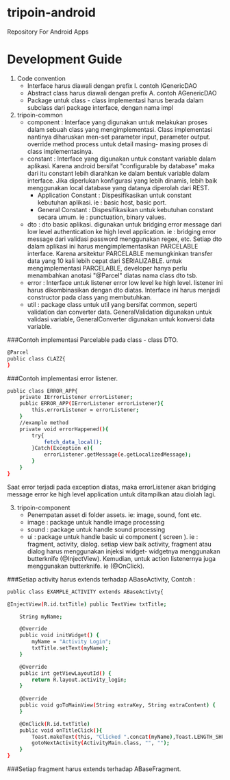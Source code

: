 # tripoin-android
Repository For Android Apps

Development Guide 
==================
1. Code convention
	- Interface harus diawali dengan prefix I. contoh IGenericDAO
	- Abstract class harus diawali dengan prefix A. contoh AGenericDAO
	- Package untuk class - class implementasi harus berada dalam subclass dari package interface, dengan nama impl
2. tripoin-common
    - component : Interface yang digunakan untuk melakukan proses dalam sebuah class yang mengimplementasi. Class implementasi nantinya diharuskan men-set parameter input, parameter output. override  method process untuk detail masing- masing proses di class implementasinya.
    - constant : Interface yang digunakan untuk constant variable dalam aplikasi. Karena android bersifat "configurable by database" maka dari itu constant lebih diarahkan ke dalam bentuk variable dalam interface. Jika diperlukan konfigurasi yang lebih dinamis, lebih baik menggunakan local database yang datanya diperolah dari REST.
        - Application Constant : Dispesifikasikan untuk constant kebutuhan aplikasi. ie : basic host, basic port. 
        - General Constant : Dispesifikasikan untuk kebutuhan constant secara umum. ie : punctuation, binary values.
    - dto : dto basic aplikasi. digunakan untuk bridging error message dari low level authentication ke high level application. ie : bridging error message dari validasi password menggunakan regex, etc. Setiap dto dalam aplikasi ini harus mengimplementasikan PARCELABLE interface. Karena arsitektur PARCELABLE memungkinkan transfer data yang 10 kali lebih cepat dari SERIALIZABLE. untuk mengimplementasi PARCELABLE, developer hanya perlu menambahkan anotasi "@Parcel" diatas nama class dto tsb.
    - error : Interface untuk listener error low level ke high level. listener ini harus dikombinasikan dengan dto diatas. Interface ini harus menjadi constructor pada class yang membutuhkan.
    - util : package class untuk util yang bersifat common, seperti validation dan converter data. GeneralValidation digunakan untuk validasi variable, GeneralConverter digunakan untuk konversi data variable.

###Contoh implementasi Parcelable pada class - class DTO.
```sh
@Parcel
public class CLAZZ{
}
```
###Contoh implementasi error listener.
```sh
public class ERROR_APP{
    private IErrorListener errorListener;
    public ERROR_APP(IErrorListener errorListener){
        this.errorListener = errorListener;
    }
    //example method
    private void errorHappened(){
        try{
            fetch_data_local();
        }Catch(Exception e){
            errorListener.getMessage(e.getLocalizedMessage);
        }
    }
}
```
Saat error terjadi pada exception diatas, maka errorListener akan bridging message error ke high level application untuk ditampilkan atau diolah lagi.

3. tripoin-component
    - Penempatan asset di folder assets. ie: image, sound, font etc.
    - image : package untuk handle image processing
    - sound : package untuk handle sound processing
    - ui : package untuk handle basic ui component ( screen ). ie : fragment, activity, dialog. setiap view baik activity, fragment atau dialog harus menggunakan injeksi widget- widgetnya menggunakan butterknife (@InjectView). Kemudian, untuk action listenernya juga menggunakan butterknife. ie (@OnClick).

###Setiap activity harus extends terhadap ABaseActivity, Contoh :
```sh
public class EXAMPLE_ACTIVITY extends ABaseActivty{

@InjectView(R.id.txtTitle) public TextView txtTitle;

    String myName;

    @Override
    public void initWidget() {
        myName = "Activity Login";
        txtTitle.setText(myName);
    }

    @Override
    public int getViewLayoutId() {
        return R.layout.activity_login;
    }
    
    @Override
    public void goToMainView(String extraKey, String extraContent) {
    }

    @OnClick(R.id.txtTitle)
    public void onTitleClick(){
        Toast.makeText(this, "Clicked ".concat(myName),Toast.LENGTH_SHORT).show();
        gotoNextActivity(ActivityMain.class, "", "");
    }
}
```
###Setiap fragment harus extends terhadap ABaseFragment.